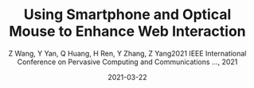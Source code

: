 ---
title: "Using Smartphone and Optical Mouse to Enhance Web Interaction"
collection: publications
permalink: "/publication/2021-03-22"
excerpt: "This demo shows example applications of the MousePath system-a novel approach to leverage optical mouse to enhance the web interaction on general PCs. MousePath works as a lightweight and ubiquitous bridge to convey information between the co-located smartphone and desktop web pages. MousePath consists of two major entities, the MousePath transmitter and the MousePath receiver. The MousePath transmitter is an app running on the user's smartphone. The MousePath receiver is a web script offered by the webserver and running in the web browser on the PC. MousePath works by putting the optical mouse on top of the smartphone's screen, and its transmission is then started and instantly finished without association and login frictions. Its core mechanism is encoding data into the movement of the smartphone's display content and using the optical mouse of the computer to sense the movement for …"
date: "2021-03-22"
venue: "2021 IEEE International Conference on Pervasive Computing and Communications …, 2021"
paperurl: "https://www.yangzhice.com/docforweb/MousePath/MousePath_PerCom_Demo.pdf"
author: "Z Wang, Y Yan, Q Huang, H Ren, Y Zhang, Z Yang2021 IEEE International Conference on Pervasive Computing and Communications …, 2021"
poster:
remark:
---